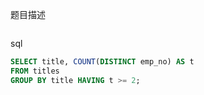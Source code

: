 题目描述

```

```

sql

```sql
SELECT title, COUNT(DISTINCT emp_no) AS t
FROM titles
GROUP BY title HAVING t >= 2;
```

